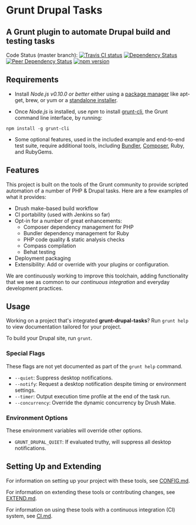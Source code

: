 # Grunt Drupal Tasks
## A Grunt plugin to automate Drupal build and testing tasks

Code Status (master branch):
[![Travis CI status](https://travis-ci.org/phase2/grunt-drupal-tasks.svg?branch=master)](https://travis-ci.org/phase2/grunt-drupal-tasks)
[![Dependency Status](https://david-dm.org/phase2/grunt-drupal-tasks.svg)](https://david-dm.org/phase2/grunt-drupal-tasks)
[![Peer Dependency Status](https://david-dm.org/phase2/grunt-drupal-tasks/peer-status.svg)](https://david-dm.org/phase2/grunt-drupal-tasks#peer-badge-embed)
[![npm version](https://badge.fury.io/js/grunt-drupal-tasks.svg)](https://www.npmjs.com/package/grunt-drupal-tasks)

## Requirements

* Install _Node.js v0.10.0 or better_ either using a
<a href="https://github.com/joyent/node/wiki/Installing-Node.js-via-package-manager">package manager</a>
like apt-get, brew, or yum or a
<a href="http://nodejs.org/download/">standalone installer</a>.

* Once _Node.js_ is installed, use _npm_ to install
<a href="https://github.com/gruntjs/grunt-cli">grunt-cli</a>, the Grunt command
line interface, by running:

```
npm install -g grunt-cli
```

* Some optional features, used in the included example and end-to-end test
  suite, require additional tools, including <a href="http://bundler.io/">Bundler</a>,
  <a href="https://getcomposer.org/download/">Composer</a>, Ruby, and RubyGems.

## Features

This project is built on the tools of the Grunt community to provide scripted
automation of a number of PHP & Drupal tasks. Here are a few examples of what it
provides:

* Drush make-based build workflow
* CI portability (used with Jenkins so far)
* Opt-in for a number of great enhancements:
  * Composer dependency management for PHP
  * Bundler dependency management for Ruby
  * PHP code quality & static analysis checks
  * Compass compilation
  * Behat testing
* Deployment packaging
* Extensibility: Add or override with your plugins or configuration.

We are continuously working to improve this toolchain, adding functionality that
we see as common to our _continuous integration_ and everyday development
practices.

## Usage

Working on a project that's integrated **grunt-drupal-tasks**? Run `grunt help`
to view documentation tailored for your project.

To build your Drupal site, run `grunt`.

### Special Flags

These flags are not yet documented as part of the `grunt help` command.

* `--quiet`: Suppress desktop notifications.
* `--notify`: Request a desktop notification despite timing or environment settings.
* `--timer`: Output execution time profile at the end of the task run.
* `--concurrency`: Override the dynamic concurrency by Drush Make.

### Environment Options

These environment variables will override other options.
* `GRUNT_DRUPAL_QUIET`: If evaluated truthy, will suppress all desktop notifications.

## Setting Up and Extending

For information on setting up your project with these tools, see
<a href="https://github.com/phase2/grunt-drupal-tasks/blob/master/CONFIG.md">CONFIG.md</a>.

For information on extending these tools or contributing changes, see
<a href="https://github.com/phase2/grunt-drupal-tasks/blob/master/EXTEND.md">EXTEND.md</a>.

For information on using these tools with a continuous integration (CI) system,
see <a href="https://github.com/phase2/grunt-drupal-tasks/blob/master/CI.md">CI.md</a>.
